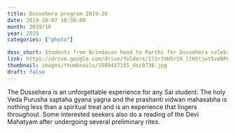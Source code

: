 ```yaml
---
title: Dussehera program 2019-20
date: 2019-10-07 10:30:00
month: 2019/10
year: 2019
categories: ["photo"]

desc_short: Students from Brindavan head to Parthi for Dussehera celebrations. In the morning the Maha Yagnam will be followed by mangalarati. In the evening Prashanti Vidwan Maha Sabha will  be held in Sai Kulwant Hall.
link: https://drive.google.com/drive/folders/173rJVH5rS9_ltH5tjwtSveNP06c1tnse
thumbnail: images/thumbnails/1589437155_dsc0738.jpg
draft: false
---
```


The Dussehera is an unforgettable experience for any Sai student. The holy Veda Purusha saptaha gyana yagna and the prashanti vidwan mahasabha is nothing less than a spiritual treat and is an experience that lingers throughout. Some interested seekers also do a reading of the Devi Mahatyam after undergoing several preliminary rites.